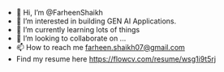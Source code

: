 - 👋 Hi, I’m @FarheenShaikh
- 👀 I’m interested in building GEN AI Applications.
- 🌱 I’m currently learning lots of things
- 💞️ I’m looking to collaborate on ...
- 📫 How to reach me farheen.shaikh07@gmail.com
- Find my resume here https://flowcv.com/resume/wsg1i9t5rj

<!---
FarheenShaikh/FarheenShaikh is a ✨ special ✨ repository because its `README.md` (this file) appears on your GitHub profile.
You can click the Preview link to take a look at your changes.
--->
